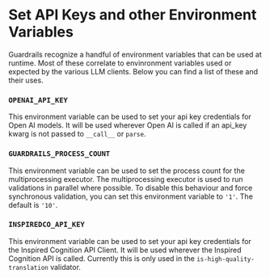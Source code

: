 # Set API Keys and other Environment Variables

Guardrails recognize a handful of environment variables that can be used at runtime.  Most of these correlate to envinronment variables used or expected by the various LLM clients.  Below you can find a list of these and their uses.

### `OPENAI_API_KEY`
This environment variable can be used to set your api key credentials for Open AI models.  It will be used wherever Open AI is called if an api_key kwarg is not passed to `__call__` or `parse`.

### `GUARDRAILS_PROCESS_COUNT`
This environment variable can be used to set the process count for the multiprocessing executor.  The multiprocessing executor is used to run validations in parallel where possible.  To disable this behaviour and force synchronous validation, you can set this environment variable to `'1'`.  The default is `'10'`.

### `INSPIREDCO_API_KEY`
This environment variable can be used to set your api key credentials for the Inspired Cognition API Client.  It will be used wherever the Inspired Cognition API is called.  Currently this is only used in the `is-high-quality-translation` validator.
